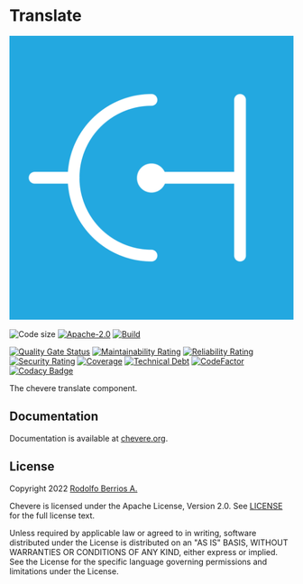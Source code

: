 # Translate

![Chevere](LOGO.svg)

![Code size](https://img.shields.io/github/languages/code-size/chevere/translate?style=flat-square) [![Apache-2.0](https://img.shields.io/github/license/chevere/translate?style=flat-square)](LICENSE) [![Build](https://img.shields.io/github/workflow/status/chevere/translate/Test?style=flat-square)](https://github.com/chevere/translate/actions)

[![Quality Gate Status](https://sonarcloud.io/api/project_badges/measure?project=chevere_translate&metric=alert_status)](https://sonarcloud.io/dashboard?id=chevere_translate) [![Maintainability Rating](https://sonarcloud.io/api/project_badges/measure?project=chevere_translate&metric=sqale_rating)](https://sonarcloud.io/dashboard?id=chevere_translate) [![Reliability Rating](https://sonarcloud.io/api/project_badges/measure?project=chevere_translate&metric=reliability_rating)](https://sonarcloud.io/dashboard?id=chevere_translate) [![Security Rating](https://sonarcloud.io/api/project_badges/measure?project=chevere_translate&metric=security_rating)](https://sonarcloud.io/dashboard?id=chevere_translate) [![Coverage](https://sonarcloud.io/api/project_badges/measure?project=chevere_translate&metric=coverage)](https://sonarcloud.io/dashboard?id=chevere_translate) [![Technical Debt](https://sonarcloud.io/api/project_badges/measure?project=chevere_translate&metric=sqale_index)](https://sonarcloud.io/dashboard?id=chevere_translate) [![CodeFactor](https://www.codefactor.io/repository/github/chevere/translate/badge)](https://www.codefactor.io/repository/github/chevere/translate) [![Codacy Badge](https://app.codacy.com/project/badge/Grade/1490e2a611a24a0b93ca81f4d4cf9cde)](https://www.codacy.com/gh/chevere/translate/dashboard)

The chevere translate component.

## Documentation

Documentation is available at [chevere.org](https://chevere.org/).

## License

Copyright 2022 [Rodolfo Berrios A.](https://rodolfoberrios.com/)

Chevere is licensed under the Apache License, Version 2.0. See [LICENSE](LICENSE) for the full license text.

Unless required by applicable law or agreed to in writing, software distributed under the License is distributed on an "AS IS" BASIS, WITHOUT WARRANTIES OR CONDITIONS OF ANY KIND, either express or implied. See the License for the specific language governing permissions and limitations under the License.
